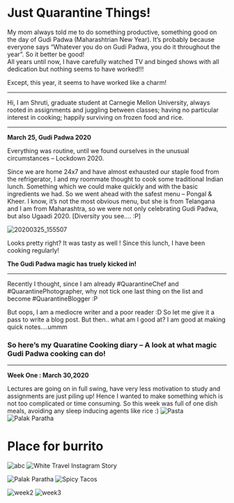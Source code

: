 # Just Quarantine Things!


My mom always told me to do something productive, something good on the day of Gudi Padwa (Maharashtrian New Year). It’s probably because everyone says “Whatever you do on Gudi Padwa, you do it throughout the year”. So it better be good! <br>
All years until now, I have carefully watched TV and binged shows with all dedication but nothing seems to have worked!!! 

Except, this year, it seems to have worked like a charm!<br>
___________
Hi, I am Shruti, graduate student at Carnegie Mellon University, always rooted in assignments and juggling between classes; having no particular interest in cooking; happily surviving on frozen food and rice. <br> 

___________



**March 25, Gudi Padwa 2020**

Everything was routine, until we found ourselves in the unusual circumstances – Lockdown 2020.

Since we are home 24x7 and have almost exhausted our staple food from the refrigerator, I and my roommate thought to cook some traditional Indian lunch. Something which we could make quickly and with the basic ingredients we had. So we went ahead with the safest menu – Pongal & Kheer. I know, it’s not the most obvious menu, but she is from Telangana and I am from Maharashtra, so we were not only celebrating Gudi Padwa, but also Ugaadi 2020. [Diversity you see…. :P]

![20200325_155507](https://user-images.githubusercontent.com/59716372/83337907-39adc780-a28d-11ea-8169-d256745f787f.jpg)

Looks pretty right? It was tasty as well ! Since this lunch, I have been cooking regularly!



**The Gudi Padwa magic has truely kicked in!**

____

Recently I thought, since I am already #QuarantineChef and #QuarantinePhotographer, why not tick one last thing on the list and become #QuarantineBlogger :P


But oops, I am a mediocre writer and a poor reader :D So let me give it a pass to write a blog post. But then.. what am I good at? I am good at making quick notes....ummm


### So here’s my Quaratine Cooking diary – A look at what magic Gudi Padwa cooking can do!



______________
**Week One : March 30,2020**

Lectures are going on in full swing, have very less motivation to study and assignments are just piling up! Hence I wanted to make something which is not too complicated or time consuming. So this week was full of one dish meals, avoiding any sleep inducing agents like rice :)
![Pasta](https://user-images.githubusercontent.com/59716372/83592722-f2dbfe00-a528-11ea-8b4e-bf9ef724faec.png)
![Palak Paratha](https://user-images.githubusercontent.com/59716372/83574422-741c9c00-a4fb-11ea-9630-ddee428e7b02.png)
# Place for burrito



![abc](https://user-images.githubusercontent.com/59716372/83564623-01a3c000-a4eb-11ea-9c32-b2c9dd5c7fc8.png)
![White Travel Instagram Story](https://user-images.githubusercontent.com/59716372/83566555-3402ec80-a4ee-11ea-9a8f-694209a8c3fb.png)

![Palak Paratha](https://user-images.githubusercontent.com/59716372/83574422-741c9c00-a4fb-11ea-9630-ddee428e7b02.png)
![Spicy Tacos](https://user-images.githubusercontent.com/59716372/83574420-741c9c00-a4fb-11ea-9780-58f9948b6589.png)

![week2](https://user-images.githubusercontent.com/59716372/83375656-88e31d80-a39d-11ea-8373-bc81d604ad9d.PNG)
![week3](https://user-images.githubusercontent.com/59716372/83375657-897bb400-a39d-11ea-8617-1397c7aacd90.PNG)

